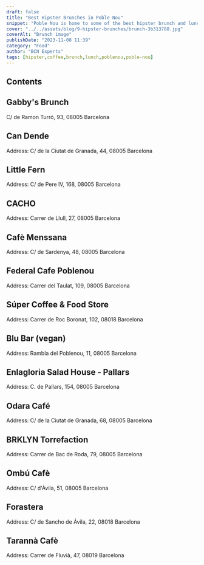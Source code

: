 ```yaml
---
draft: false
title: "Best Hipster Brunches in Poble Nou"
snippet: "Poble Nou is home to some of the best hipster brunch and lunch places in Barcelona. Here’s our ultimate list where you will be sure to find a brunch in Poblenou."
cover: "../../assets/blog/9-hipster-brunches/brunch-3b313788.jpg"
coverAlt: "Brunch image"
publishDate: "2023-11-08 11:39"
category: "Food"
author: "BCN Experts"
tags: [hipster,coffee,brunch,lunch,poblenou,poble-nou]
---
```


## Contents

## Gabby's Brunch
C/ de Ramon Turró, 93, 08005 Barcelona

## Can Dende
Address: C/ de la Ciutat de Granada, 44, 08005 Barcelona

## Little Fern
Address: C/ de Pere IV, 168, 08005 Barcelona

## CACHO
Address: Carrer de Llull, 27, 08005 Barcelona

## Cafè Menssana
Address: C/ de Sardenya, 48, 08005 Barcelona

## Federal Cafe Poblenou
Address: Carrer del Taulat, 109, 08005 Barcelona

## Súper Coffee & Food Store
Address: Carrer de Roc Boronat, 102, 08018 Barcelona

## Blu Bar (vegan)
Address: Rambla del Poblenou, 11, 08005 Barcelona

## Enlagloria Salad House - Pallars
Address: C. de Pallars, 154, 08005 Barcelona

## Odara Café
Address: C/ de la Ciutat de Granada, 68, 08005 Barcelona

## BRKLYN Torrefaction
Address: Carrer de Bac de Roda, 79, 08005 Barcelona

## Ombú Cafè
Address: C/ d'Àvila, 51, 08005 Barcelona

## Forastera
Address: C/ de Sancho de Ávila, 22, 08018 Barcelona

## Tarannà Cafè
Address: Carrer de Fluvià, 47, 08019 Barcelona
